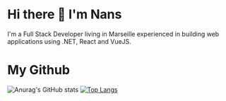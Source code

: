 # Hi there 👋 I'm Nans

I'm a Full Stack Developer living in Marseille experienced in building web applications using .NET, React and VueJS.

# My Github
![Anurag's GitHub stats](https://github-readme-stats.vercel.app/api?username=lnans&show_icons=true&theme=dracula)
[![Top Langs](https://github-readme-stats.vercel.app/api/top-langs/?username=lnans&layout=compact&theme=dracula)](https://github.com/lnans/github-readme-stats)

